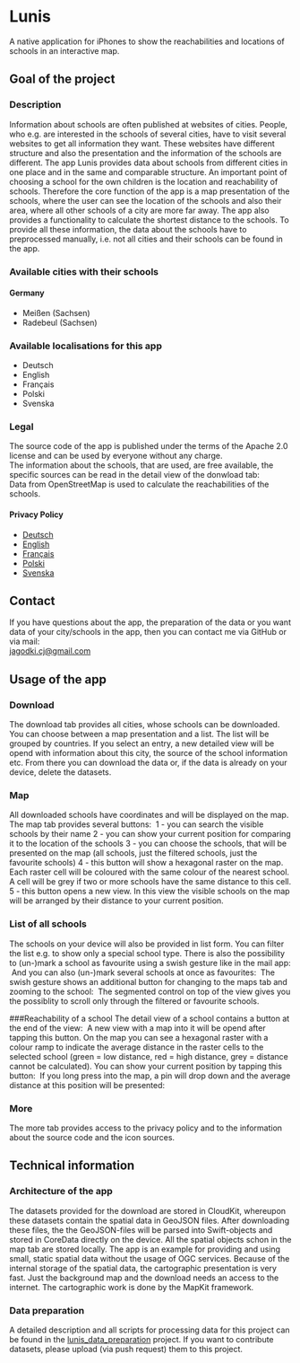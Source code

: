 # Lunis
<img src=""/>A native application for iPhones to show the reachabilities and locations of schools in an interactive map.

## Goal of the project
### Description
Information about schools are often published at websites of cities.
People, who e.g. are interested in the schools of several cities, have to visit several websites to get all information they want.
These websites have different structure and also the presentation and the information of the schools are different.
The app Lunis provides data about schools from different cities in one place and in the same and comparable structure.
An important point of choosing a school for the own children is the location and reachability of schools.
Therefore the core function of the app is a map presentation of the schools, where the user can see the location of the schools
and also their area, where all other schools of a city are more far away.
The app also provides a functionality to calculate the shortest distance to the schools.
To provide all these information, the data about the schools have to preprocessed manually, i.e. not all cities and their
schools can be found in the app.

### Available cities with their schools
#### Germany
- Meißen (Sachsen)
- Radebeul (Sachsen)

### Available localisations for this app
- <img src=""/>Deutsch
- <img src=""/>English
- <img src=""/>Français
- <img src=""/>Polski
- <img src=""/>Svenska

### Legal
The source code of the app is published under the terms of the Apache 2.0 license and can be used by everyone without any charge.
<br>
The information about the schools, that are used, are free available, the specific sources can be read in the detail view of the donwload tab:
<img src=""/>
<br>
Data from OpenStreetMap is used to calculate the reachabilities of the schools.
<br>
#### Privacy Policy
- <a href="https://github.com/jagodki/Lunis/blob/master/Privacy%20Policies/pp_de.md">Deutsch</a>
- <a href="https://github.com/jagodki/Lunis/blob/master/Privacy%20Policies/pp_en.md">English</a>
- <a href="https://github.com/jagodki/Lunis/blob/master/Privacy%20Policies/pp_fr.md">Français</a>
- <a href="https://github.com/jagodki/Lunis/blob/master/Privacy%20Policies/pp_pl.md">Polski</a>
- <a href="https://github.com/jagodki/Lunis/blob/master/Privacy%20Policies/pp_se.md">Svenska</a>

## Contact
If you have questions about the app, the preparation of the data or you want data of your city/schools in the app,
then you can contact me via GitHub or via mail:
<br>
<a href="jagodki.cj@gmail.com">jagodki.cj@gmail.com</a>

## Usage of the app
### Download
The download tab provides all cities, whose schools can be downloaded. You can choose between a map presentation and a list.
The list will be grouped by countries. If you select an entry, a new detailed view will be opend with information about this city, 
the source of the school information etc. From there you can download the data or, if the data is already on your device,
delete the datasets.

### Map
All downloaded schools have coordinates and will be displayed on the map. The map tab provides several buttons:
<img src=""/>
1 - you can search the visible schools by their name
2 - you can show your current position for comparing it to the location of the schools
3 - you can choose the schools, that will be presented on the map (all schools, just the filtered schools, just the favourite schools)
4 - this button will show a hexagonal raster on the map. Each raster cell will be coloured with the same colour of the nearest school. A cell will be grey if two or more schools have the same distance to this cell.
5 - this button opens a new view. In this view the visible schools on the map will be arranged by their distance to your current position.

### List of all schools
The schools on your device will also be provided in list form. You can filter the list e.g. to show only a special school type.
There is also the possibility to (un-)mark a school as favourite using a swish gesture like in the mail app:
<img src=""/>
And you can also (un-)mark several schools at once as favourites:
<img src=""/>
The swish gesture shows an additional button for changing to the maps tab and zooming to the school:
<img src=""/>
The segmented control on top of the view gives you the possiblity to scroll only through the filtered or favourite schools.

###Reachability of a school
The detail view of a school contains a button at the end of the view:
<img src=""/>
A new view with a map into it will be opend after tapping this button. On the map you can see a hexagonal raster
with a colour ramp to indicate the average distance in the raster cells to the selected school (green = low distance,
red = high distance, grey = distance cannot be calculated). You can show your current position by tapping this button:
<img src=""/>
If you long press into the map, a pin will drop down and the average distance at this position will be presented:
<img src=""/>


### More
The more tab provides access to the privacy policy and to the information about the source code and the icon sources.

## Technical information
### Architecture of the app
The datasets provided for the download are stored in CloudKit, whereupon these datasets contain the spatial data in GeoJSON files.
After downloading these files, the the GeoJSON-files will be parsed into Swift-objects and stored in CoreData directly on the device.
All the spatial objects schon in the map tab are stored locally. The app is an example for providing and using small, static spatial data
without the usage of OGC services. Because of the internal storage of the spatial data, the cartographic presentation is very fast.
Just the background map and the download needs an access to the internet. The cartographic work is done by the MapKit framework.

### Data preparation
A detailed description and all scripts for processing data for this project can be found in the <a href="">lunis_data_preparation</a> project.
If you want to contribute datasets, please upload (via push request) them to this project.
